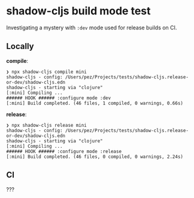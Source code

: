 # shadow-cljs build mode test

Investigating a mystery with `:dev` mode used for release builds on CI.

## Locally

**compile**:

```
❯ npx shadow-cljs compile mini
shadow-cljs - config: /Users/pez/Projects/tests/shadow-cljs.release-or-dev/shadow-cljs.edn
shadow-cljs - starting via "clojure"
[:mini] Compiling ...
###### HOOK ###### :configure mode :dev
[:mini] Build completed. (46 files, 1 compiled, 0 warnings, 0.66s)
```

**release**:

```
❯ npx shadow-cljs release mini
shadow-cljs - config: /Users/pez/Projects/tests/shadow-cljs.release-or-dev/shadow-cljs.edn
shadow-cljs - starting via "clojure"
[:mini] Compiling ...
###### HOOK ###### :configure mode :release
[:mini] Build completed. (46 files, 0 compiled, 0 warnings, 2.24s)
```

## CI

???